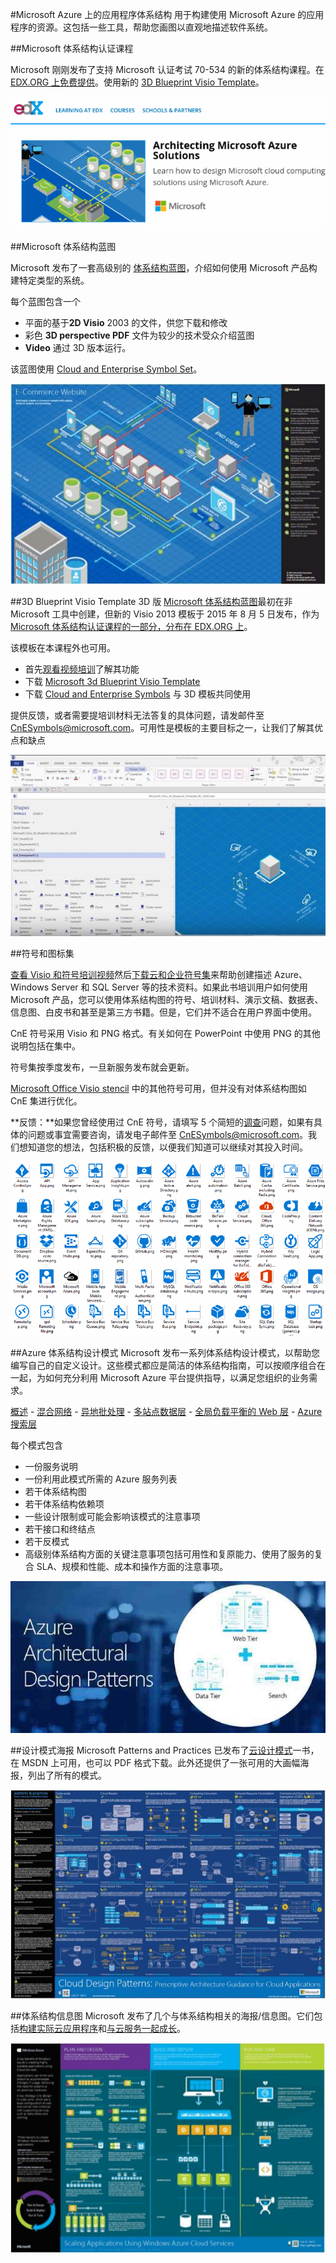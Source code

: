 <properties 
	pageTitle="Microsoft Azure 上的应用程序体系结构" 
	description="包括常见设计模式的体系结构概述" 
	services="" 
	documentationCenter="" 
	authors="Rboucher" 
	manager="jwhit" 
	editor="mattshel"/>

<tags 
	ms.service="multiple" 
	ms.date="08/11/2015" 
	wacn.date="10/3/2015"/>

#Microsoft Azure 上的应用程序体系结构
用于构建使用 Microsoft Azure 的应用程序的资源。这包括一些工具，帮助您画图以直观地描述软件系统。

##Microsoft 体系结构认证课程

Microsoft 刚刚发布了支持 Microsoft 认证考试 70-534 的新的体系结构课程。在 [EDX.ORG 上免费提供](https://www.edx.org/course/architecting-microsoft-azure-solutions-microsoft-dev205x)。使用新的 [3D Blueprint Visio Template](#3d-blueprint-visio-template)。

![Microsoft 体系结构认证课程](./media/architecture-overview/EDXCourse.png)

##Microsoft 体系结构蓝图

Microsoft 发布了一套高级别的 [体系结构蓝图](http://aka.ms/azblueprints)，介绍如何使用 Microsoft 产品构建特定类型的系统。

每个蓝图包含一个

- 平面的基于**2D Visio** 2003 的文件，供您下载和修改 
- 彩色 **3D perspective PDF** 文件为较少的技术受众介绍蓝图
- **Video** 通过 3D 版本运行。 

该蓝图使用 [Cloud and Enterprise Symbol Set](#symbol-and-icon-sets)。

![Microsoft 体系结构蓝图 3D 图](./media/architecture-overview/BluePrintThumb.jpg)



##3D Blueprint Visio Template
3D 版 [Microsoft 体系结构蓝图](http://aka.ms/azblueprints)最初在非 Microsoft 工具中创建，但新的 Visio 2013 模板于 2015 年 8 月 5 日发布，作为 [Microsoft 体系结构认证课程的一部分，分布在 EDX.ORG 上](#microsoft-architecture-certification-course)。

该模板在本课程外也可用。

- 首先[观看视频培训](http://aka.ms/3dBlueprintTemplateVideo)了解其功能   
- 下载 [Microsoft 3d Blueprint Visio Template](http://aka.ms/3DBlueprintTemplate)
- 下载 [Cloud and Enterprise Symbols](#symbol-and-icon-sets) 与 3D 模板共同使用

提供反馈，或者需要提培训材料无法答复的具体问题，请发邮件至 [CnESymbols@microsoft.com](mailto:CnESymbols@microsoft.com)。可用性是模板的主要目标之一，让我们了解其优点和缺点

![Microsoft 3D Blueprint Visio Template](./media/architecture-overview/3DBlueprintVisioTemplate.jpg)



##符号和图标集 

[查看 Visio 和符号培训视频](http://aka.ms/CnESymbolsVideo)然后[下载云和企业符号集](http://aka.ms/CnESymbols)来帮助创建描述 Azure、Windows Server 和 SQL Server 等的技术资料。如果此书培训用户如何使用 Microsoft 产品，您可以使用体系结构图的符号、培训材料、演示文稿、数据表、信息图、白皮书和甚至是第三方书籍。但是，它们并不适合在用户界面中使用。

CnE 符号采用 Visio 和 PNG 格式。有关如何在 PowerPoint 中使用 PNG 的其他说明包括在集中。

符号集按季度发布，一旦新服务发布就会更新。

[Microsoft Office Visio stencil](http://www.microsoft.com/zh-CN/download/details.aspx?id=35772) 中的其他符号可用，但并没有对体系结构图如 CnE 集进行优化。


**反馈：**如果您曾经使用过 CnE 符号，请填写 5 个简短的[调查](http://aka.ms/azuresymbolssurveyv2)问题，如果有具体的问题或事宜需要咨询，请发电子邮件至 [CnESymbols@microsoft.com](mailto:CnESymbols@microsoft.com)。我们想知道您的想法，包括积极的反馈，以便我们知道可以继续对其投入时间。


![云和企业符号/图标集](./media/architecture-overview/CnESymbols.png)


##Azure 体系结构设计模式
Microsoft 发布一系列体系结构设计模式，以帮助您编写自己的自定义设计。这些模式都应是简洁的体系结构指南，可以按顺序组合在一起，为如何充分利用 Microsoft Azure 平台提供指导，以满足您组织的业务需求。


[概述](/documentation/articles/azure-architectures-cpif-overview) - [混合网络](/documentation/articles/azure-architectures-cpif-infrastructure-hybrid-networking) - [异地批处理](/documentation/articles/azure-architectures-cpif-foundation-offsite-batch-processing-tier) - [多站点数据层](/documentation/articles/azure-architectures-cpif-foundation-multi-site-data-tier) - [全局负载平衡的 Web 层](/documentation/articles/azure-architectures-cpif-foundation-global-load-balanced-web-tier) - [Azure 搜索层](/documentation/articles/azure-architectures-cpif-foundation-azure-search-tier)
 
每个模式包含
 
- 一份服务说明
- 一份利用此模式所需的 Azure 服务列表
- 若干体系结构图
- 若干体系结构依赖项
- 一些设计限制或可能会影响该模式的注意事项
- 若干接口和终结点
- 若干反模式
- 高级别体系结构方面的关键注意事项包括可用性和复原能力、使用了服务的复合 SLA、规模和性能、成本和操作方面的注意事项。


![Azure 体系结构设计模式](./media/architecture-overview/AzureArchPatterns.jpg)

##设计模式海报
Microsoft Patterns and Practices 已发布了[云设计模式](http://msdn.microsoft.com/library/dn568099.aspx)一书，在 MSDN 上可用，也可以 PDF 格式下载。此外还提供了一张可用的大画幅海报，列出了所有的模式。

![模式与实践云模式海报](./media/architecture-overview/PnPPatternPosterThumb.jpg)

##体系结构信息图
Microsoft 发布了几个与体系结构相关的海报/信息图。它们包括[构建实际云应用程序](http://azure.microsoft.com/documentation/infographics/building-real-world-cloud-apps/)和[与云服务一起成长](http://azure.microsoft.com/documentation/infographics/cloud-services/)。

![Azure 体系结构信息图](./media/architecture-overview/AzureArchInfographicThumb.jpg)

<!---HONumber=71-->